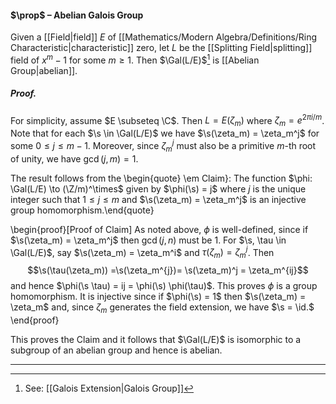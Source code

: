 #### $\prop$ – Abelian Galois Group
Given a [[Field|field]] $E$ of [[Mathematics/Modern Algebra/Definitions/Ring Characteristic|characteristic]] zero, let $L$ be the [[Splitting Field|splitting]] field of $x^m - 1$ for some $m \geq 1$. Then $\Gal(L/E)$[^1] is [[Abelian Group|abelian]].

##### *Proof.*
For simplicity, assume $E \subseteq \C$. Then $L = E(\zeta_m)$ where $\zeta_m = e^{2\pi i/m}$. Note that for each $\s \in \Gal(L/E)$ we have $\s(\zeta_m) = \zeta_m^j$ for some $0 \leq j \leq m-1$. Moreover, since $\zeta_m^j$ must also be a primitive $m$-th root of unity, we have  $\gcd(j, m) = 1$.

The result follows from the \begin{quote}
\em Claim}: The function $\phi: \Gal(L/E) \to (\Z/m)^\times$ given by $\phi(\s) = j$ where $j$ is the unique integer such that $1 \leq j \leq m$ and $\s(\zeta_m) = \zeta_m^j$  is an injective group homomorphism.\end{quote}

\begin{proof}[Proof of Claim] As noted above, $\phi$ is well-defined, since if     $\s(\zeta_m) = \zeta_m^j$  then $\gcd(j,n)$ must be $1$. For $\s, \tau \in \Gal(L/E)$, say $\s(\zeta_m) = \zeta_m^i$ and $\tau(\zeta_m) = \zeta_m^j$. Then $$\s(\tau(\zeta_m)) =\s(\zeta_m^{j})= \s(\zeta_m)^j = \zeta_m^{ij}$$and hence $\phi(\s \tau) = ij = \phi(\s) \phi(\tau)$. This proves $\phi$ is a group homomorphism. It is injective since if $\phi(\s) = 1$ then $\s(\zeta_m) = \zeta_m$ and, since $\zeta_m$ generates the field extension, we have $\s = \id.$
\end{proof}

This proves the Claim and it follows that $\Gal(L/E)$ is isomorphic to a subgroup of an abelian group and hence is abelian. 
***

[^1]: See: [[Galois Extension|Galois Group]]